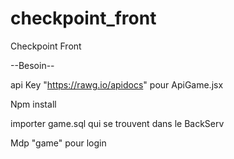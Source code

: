 # checkpoint_front

Checkpoint Front

--Besoin--

api Key "https://rawg.io/apidocs" pour ApiGame.jsx

Npm install

importer game.sql qui se trouvent dans le BackServ

Mdp "game" pour login
